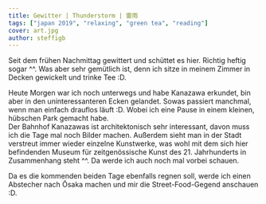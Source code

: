 ```yaml
---
title: Gewitter | Thunderstorm | 雷雨
tags: ["japan 2019", "relaxing", "green tea", "reading"]
cover: art.jpg
author: steffigb
---
```


Seit dem frühen Nachmittag gewittert und schüttet es hier. Richtig heftig sogar ^^. Was aber sehr gemütlich ist, denn ich sitze in meinem Zimmer in Decken gewickelt und trinke Tee :D.

<re-img src="street.jpg" title="Heavy clouds"></re-img>

Heute Morgen war ich noch unterwegs und habe Kanazawa erkundet, bin aber in den uninteressanteren Ecken gelandet. Sowas passiert manchmal, wenn man einfach drauflos läuft :D. Wobei ich eine Pause in einem kleinen, hübschen Park gemacht habe.    
Der Bahnhof Kanazawas ist architektonisch sehr interessant, davon muss ich die Tage mal noch Bilder machen. Außerdem sieht man in der Stadt verstreut immer wieder einzelne Kunstwerke, was wohl mit dem sich hier befindenden Museum für zeitgenössische Kunst des 21. Jahrhunderts in Zusammenhang steht ^^. Da werde ich auch noch mal vorbei schauen. 

<re-img src="art.jpg" title="Contemporary art"></re-img>

Da es die kommenden beiden Tage ebenfalls regnen soll, werde ich einen Abstecher nach Ōsaka machen und mir die Street-Food-Gegend anschauen :D.